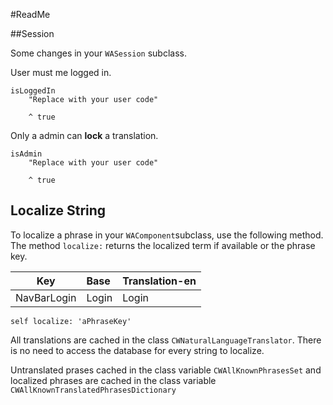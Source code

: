 #ReadMe



##Session

Some changes in your `WASession` subclass.

User must me logged in.

```
isLoggedIn
	"Replace with your user code"	^ true
```

Only a admin can **lock** a translation.


```
isAdmin
	"Replace with your user code"	^ true
```

## Localize String

To localize a phrase in your `WAComponent`subclass, use the following method. The method `localize:` returns the localized term if available or the phrase key.


| Key         | Base        | Translation-en |
| ----------- | :------- | :------------- |
| NavBarLogin | Login | Login |


```
self localize: 'aPhraseKey'
```

All translations are cached in the class `CWNaturalLanguageTranslator`. There is no need to access the database for every string to localize.

Untranslated prases cached in the class variable `CWAllKnownPhrasesSet` and localized phrases are cached in the class variable `CWAllKnownTranslatedPhrasesDictionary`